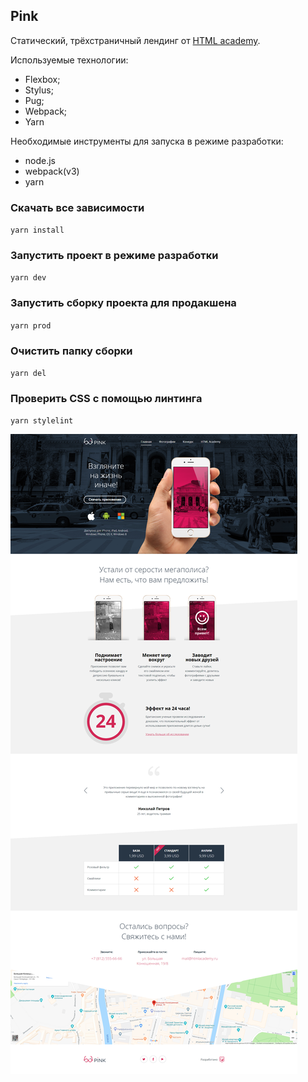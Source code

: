 ## Pink

Статический, трёхстраничный лендинг от [HTML academy](https://htmlacademy.ru/). 

Используемые технологии: 
+ Flexbox;
+ Stylus;
+ Pug;
+ Webpack;
+ Yarn

Необходимые инструменты для запуска в режиме разработки:
+ node.js
+ webpack(v3)
+ yarn

### Скачать все зависимости
`yarn install`

### Запустить проект в режиме разработки
`yarn dev`

### Запустить сборку проекта для продакшена
`yarn prod`

### Очистить папку сборки
`yarn del`

### Проверить CSS с помощью линтинга 
`yarn stylelint`

![](https://github.com/neretin-trike/pink_site/blob/master/screenshot.png)
